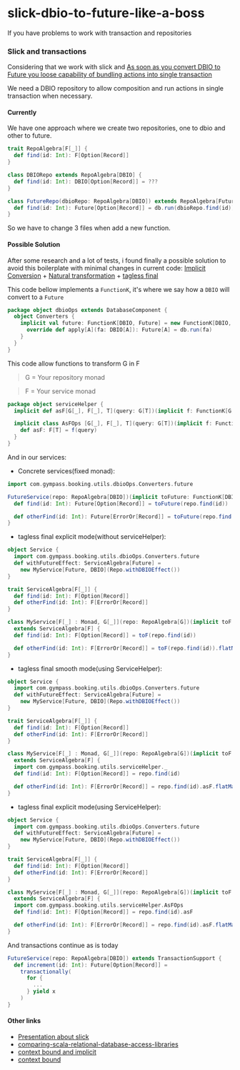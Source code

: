 # slick-dbio-to-future-like-a-boss
If you have problems to work with transaction and repositories

### Slick and transactions
Considering that we work with slick and [As soon as you convert DBIO to Future you loose capability of bundling actions into single transaction](https://stackoverflow.com/questions/41219200/how-to-use-transaction-in-slick/41219465#41219465)

We need a DBIO repository to allow composition and run actions in single transaction when necessary.

#### Currently

We have one approach where we create two repositories, one to dbio and other to future.
```scala
trait RepoAlgebra[F[_]] {
  def find(id: Int): F[Option[Record]]
}

class DBIORepo extends RepoAlgebra[DBIO] {
  def find(id: Int): DBIO[Option[Record]] = ???
}

class FutureRepo(dbioRepo: RepoAlgebra[DBIO]) extends RepoAlgebra[Future] {
  def find(id: Int): Future[Option[Record]] = db.run(dbioRepo.find(id))
}
```
So we have to change 3 files when add a new function.

#### Possible Solution

After some research and a lot of tests, i found finally a possible solution to avoid this boilerplate with minimal changes in current code: [Implicit Conversion](https://docs.scala-lang.org/tour/implicit-conversions.html) + [Natural transformation](https://typelevel.org/cats/datatypes/functionk.html) +
[tagless final](https://jproyo.github.io/posts/2019-02-07-practical-tagless-final-in-scala.html)

This code bellow implements a `FunctionK`, it's where we say how a `DBIO` will convert to a `Future`
```scala
package object dbioOps extends DatabaseComponent {
  object Converters {
    implicit val future: FunctionK[DBIO, Future] = new FunctionK[DBIO, Future]{
      override def apply[A](fa: DBIO[A]): Future[A] = db.run(fa)
    }
  }
}
```
This code allow functions to transform G in F
>  G = Your repository monad

>  F = Your service monad
```scala
package object serviceHelper {
  implicit def asF[G[_], F[_], T](query: G[T])(implicit f: FunctionK[G, F]): F[T] = f(query)

  implicit class AsFOps [G[_], F[_], T](query: G[T])(implicit f: FunctionK[G, F]) {
    def asF: F[T] = f(query)
  }
}
```
And in our services:
- Concrete services(fixed monad):
```scala
import com.gympass.booking.utils.dbioOps.Converters.future

FutureService(repo: RepoAlgebra[DBIO])(implicit toFuture: FunctionK[DBIO, Future]) {
  def find(id: Int): Future[Option[Record]] = toFuture(repo.find(id))

  def otherFind(id: Int): Future[ErrorOr[Record]] = toFuture(repo.find(id)).flatMap(...)
}
```
- tagless final explicit mode(without serviceHelper):
```scala
object Service {
  import com.gympass.booking.utils.dbioOps.Converters.future
  def withFutureEffect: ServiceAlgebra[Future] =
    new MyService[Future, DBIO](Repo.withDBIOEffect())
}

trait ServiceAlgebra[F[_]] {
  def find(id: Int): F[Option[Record]]
  def otherFind(id: Int): F[ErrorOr[Record]]
}

class MyService[F[_] : Monad, G[_]](repo: RepoAlgebra[G])(implicit toF: FunctionK[G, F])
  extends ServiceAlgebra[F] {
  def find(id: Int): F[Option[Record]] = toF(repo.find(id))

  def otherFind(id: Int): F[ErrorOr[Record]] = toF(repo.find(id)).flatMap(...)
}
```
- tagless final smooth mode(using ServiceHelper):
```scala
object Service {
  import com.gympass.booking.utils.dbioOps.Converters.future
  def withFutureEffect: ServiceAlgebra[Future] =
    new MyService[Future, DBIO](Repo.withDBIOEffect())
}

trait ServiceAlgebra[F[_]] {
  def find(id: Int): F[Option[Record]]
  def otherFind(id: Int): F[ErrorOr[Record]]
}

class MyService[F[_] : Monad, G[_]](repo: RepoAlgebra[G])(implicit toF: FunctionK[G, F])
  extends ServiceAlgebra[F] {
  import com.gympass.booking.utils.serviceHelper._
  def find(id: Int): F[Option[Record]] = repo.find(id)

  def otherFind(id: Int): F[ErrorOr[Record]] = repo.find(id).asF.flatMap(...)
}
```
- tagless final explicit mode(using ServiceHelper):
```scala
object Service {
  import com.gympass.booking.utils.dbioOps.Converters.future
  def withFutureEffect: ServiceAlgebra[Future] =
    new MyService[Future, DBIO](Repo.withDBIOEffect())
}

trait ServiceAlgebra[F[_]] {
  def find(id: Int): F[Option[Record]]
  def otherFind(id: Int): F[ErrorOr[Record]]
}

class MyService[F[_] : Monad, G[_]](repo: RepoAlgebra[G])(implicit toF: FunctionK[G, F])
  extends ServiceAlgebra[F] {
  import com.gympass.booking.utils.serviceHelper.AsFOps
  def find(id: Int): F[Option[Record]] = repo.find(id).asF

  def otherFind(id: Int): F[ErrorOr[Record]] = repo.find(id).asF.flatMap(...)
}
```

And transactions continue as is today
```scala
FutureService(repo: RepoAlgebra[DBIO]) extends TransactionSupport {
  def increment(id: Int): Future[Option[Record]] =
    transactionally(
      for {
        ...
      } yield x
    )
}
```
#### Other links
- [Presentation about slick](http://virtuslab-team.slides.com/pdolega/slick-101#/85)
- [comparing-scala-relational-database-access-libraries](https://softwaremill.com/comparing-scala-relational-database-access-libraries/)
- [context bound and implicit](https://gvolpe.github.io/blog/context-bound-vs-implicit-evidence/)
- [context bound](https://docs.scala-lang.org/tutorials/FAQ/context-bounds.html)
